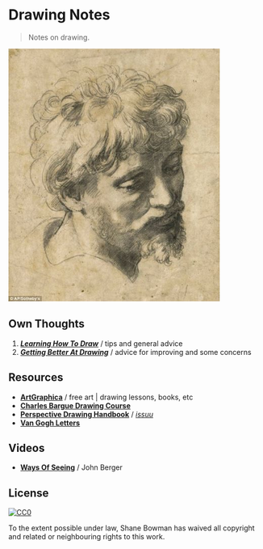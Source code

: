 
# Drawing Notes

> Notes on drawing.

![Head of an Apostle - Raphael Sanzio](img/head-of-an-apostle.jpg)

## Own Thoughts
1. [**_Learning How To Draw_**](1-Learning.md) / tips and general advice
2. [**_Getting Better At Drawing_**](2-Getting-Better.md) / advice for improving and some concerns

## Resources
* [**ArtGraphica**](http://www.artgraphica.net/) / free art | drawing lessons, books, etc
* [**Charles Bargue Drawing Course**](https://vk.com/doc174101046_174324478?hash=63520daf6ba1f0959b&dl=76664a0100b40bd8e5)
* [**Perspective Drawing Handbook**](https://issuu.com/beshlaa/docs/perspective_drawing_handbook) / [*issuu*](https://issuu.com/)
* [**Van Gogh Letters**](http://www.webexhibits.org/vangogh/)

## Videos
* [**Ways Of Seeing**](https://www.youtube.com/watch?v=0pDE4VX_9Kk) / John Berger

## License

[![CC0](http://i.creativecommons.org/p/zero/1.0/88x31.png)](http://creativecommons.org/publicdomain/zero/1.0/)

To the extent possible under law, Shane Bowman has waived all copyright and related or neighbouring rights to this work.

